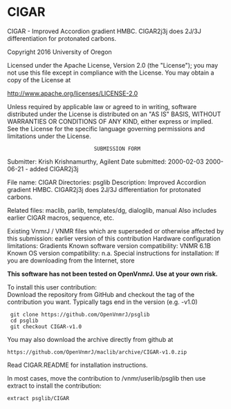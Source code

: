# CIGAR
 CIGAR - Improved Accordion gradient HMBC. CIGAR2j3j does 2J/3J
 differentiation
 for protonated carbons.

 Copyright 2016 University of Oregon

 Licensed under the Apache License, Version 2.0 (the "License");
 you may not use this file except in compliance with the License.
 You may obtain a copy of the License at

   http://www.apache.org/licenses/LICENSE-2.0

 Unless required by applicable law or agreed to in writing, software
 distributed under the License is distributed on an "AS IS" BASIS,
 WITHOUT WARRANTIES OR CONDITIONS OF ANY KIND, either express or implied.
 See the License for the specific language governing permissions and
 limitations under the License.

                                SUBMISSION FORM

Submitter:      Krish Krishnamurthy, Agilent
Date submitted: 2000-02-03
                2000-06-21 - added CIGAR2j3j

File name:      CIGAR
Directories:    psglib
Description:    Improved Accordion gradient HMBC. CIGAR2j3j does 2J/3J
                differentiation for protonated carbons.

Related files:  maclib, parlib, templates/dg, dialoglib, manual
                Also includes earlier CIGAR macros, sequence, etc.

Existing VnmrJ / VNMR files which are superseded or
otherwise affected by this submission:  earlier version of this contribution
Hardware configuration limitations:     Gradients
Known software version compatibility:   VNMR 6.1B
Known OS version compatibility:         n.a.
Special instructions for installation:
    If you are downloading from the Internet, store

**This software has not been tested on OpenVnmrJ. Use at your own risk.**

To install this user contribution:  
Download the repository from GitHub and checkout the tag of the contribution you want.
Typically tags end in the version (e.g. -v1.0)

     git clone https://github.com/OpenVnmrJ/psglib  
     cd psglib  
     git checkout CIGAR-v1.0


You may also download the archive directly from github at

    https://github.com/OpenVnmrJ/maclib/archive/CIGAR-v1.0.zip

Read CIGAR.README for installation instructions.

In most cases, move the contribution to /vnmr/userlib/psglib 
then use extract to install the contribution:  

    extract psglib/CIGAR